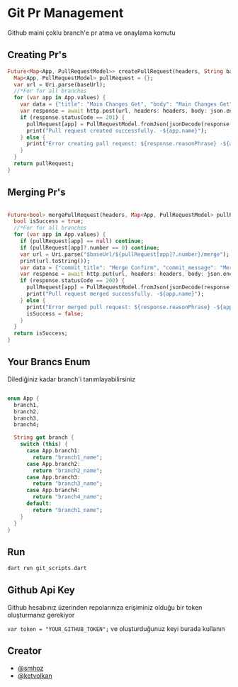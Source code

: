 
# Git Pr Management

Github maini çoklu branch'e pr atma ve onaylama komutu
## Creating Pr's


```dart
Future<Map<App, PullRequestModel>> createPullRequest(headers, String baseUrl) async {
  Map<App, PullRequestModel> pullRequest = {};
  var url = Uri.parse(baseUrl);
  //*For for all branches
  for (var app in App.values) {
    var data = {"title": "Main Changes Get", "body": "Main Changes Get", "head": "main", "base": app.branch};
    var response = await http.post(url, headers: headers, body: json.encode(data));
    if (response.statusCode == 201) {
      pullRequest[app] = PullRequestModel.fromJson(jsonDecode(response.body));
      print("Pull request created successfully. -${app.name}");
    } else {
      print("Error creating pull request: ${response.reasonPhrase} -${app.name}");
    }
  }
  return pullRequest;
}
```
## Merging Pr's
```dart

Future<bool> mergePullRequest(headers, Map<App, PullRequestModel> pullRequest, String baseUrl) async {
  bool isSuccess = true;
  //*For for all branches
  for (var app in App.values) {
    if (pullRequest[app] == null) continue;
    if (pullRequest[app]?.number == 0) continue;
    var url = Uri.parse("$baseUrl/${pullRequest[app]?.number}/merge");
    print(url.toString());
    var data = {"commit_title": "Merge Confirm", "commit_message": "Merge confirmed with api"};
    var response = await http.put(url, headers: headers, body: json.encode(data));
    if (response.statusCode == 200) {
      pullRequest[app] = PullRequestModel.fromJson(jsonDecode(response.body));
      print("Pull request merged successfully. -${app.name}");
    } else {
      print("Error merged pull request: ${response.reasonPhrase} -${app.name}");
      isSuccess = false;
    }
  }
  return isSuccess;
}

```
## Your Brancs Enum
Dilediğiniz kadar branch'i tanımlayabilirsiniz
```dart

enum App {
  branch1,
  branch2,
  branch3,
  branch4;

  String get branch {
    switch (this) {
      case App.branch1:
        return "branch1_name";
      case App.branch2:
        return "branch2_name";
      case App.branch3:
        return "branch3_name";
      case App.branch4:
        return "branch4_name";
      default:
        return "branch1_name";
    }
  }
}

```
  ## Run
```dart
dart run git_scripts.dart
```
## Github Api Key

Github hesabınız üzerinden repolarınıza erişiminiz olduğu bir token oluşturmanız gerekiyor

`var token = "YOUR_GITHUB_TOKEN";` ve oluşturduğunuz keyi burada kullanın


  
## Creator

- [@smhoz](https://www.github.com/smhoz)
- [@ketvolkan](https://www.github.com/ketvolkan)

  


  
